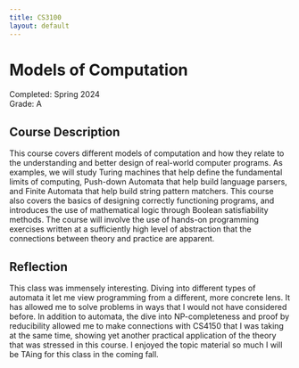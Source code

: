 ```yaml
---
title: CS3100
layout: default
---
```


# Models of Computation

Completed: Spring 2024\
Grade: A

## Course Description

This course covers different models of computation and how they relate to the
understanding and better design of real-world computer programs. As examples, we
will study Turing machines that help define the fundamental limits of computing,
Push-down Automata that help build language parsers, and Finite Automata that
help build string pattern matchers. This course also covers the basics of
designing correctly functioning programs, and introduces the use of mathematical
logic through Boolean satisfiability methods. The course will involve the use of
hands-on programming exercises written at a sufficiently high level of
abstraction that the connections between theory and practice are apparent.

## Reflection

This class was immensely interesting. Diving into different types of automata it
let me view programming from a different, more concrete lens. It has allowed me
to solve problems in ways that I would not have considered before. In addition
to automata, the dive into NP-completeness and proof by reducibility allowed me
to make connections with CS4150 that I was taking at the same time, showing yet
another practical application of the theory that was stressed in this course. I
enjoyed the topic material so much I will be TAing for this class in the coming
fall.
